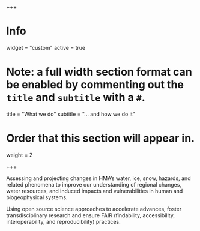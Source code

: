 +++
# Info
widget = "custom"
active = true

# Note: a full width section format can be enabled by commenting out the `title` and `subtitle` with a `#`.
title = "What we do"
subtitle = "... and how we do it"

# Order that this section will appear in.
weight = 2

+++

Assessing and projecting changes in HMA’s water, ice, snow, hazards, and related phenomena
to improve our understanding of regional changes, water resources, and induced impacts and
vulnerabilities in human and biogeophysical systems. 

Using open source science approaches to accelerate advances, foster transdisciplinary
research and ensure FAIR (findability, accessibility, interoperability, and
reproducibility) practices.
